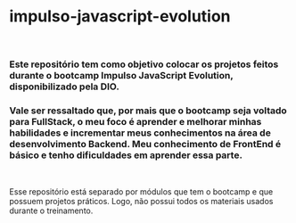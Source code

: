 # impulso-javascript-evolution

<br>

### Este repositório tem como objetivo colocar os projetos feitos durante o bootcamp Impulso JavaScript Evolution, disponibilizado pela DIO.

### **Vale ser ressaltado que, por mais que o bootcamp seja voltado para FullStack, o meu foco é aprender e melhorar minhas habilidades e incrementar meus conhecimentos na área de desenvolvimento Backend. Meu conhecimento de FrontEnd é básico e tenho dificuldades em aprender essa parte.**

<br>

Esse repositório está separado por módulos que tem o bootcamp e que possuem projetos práticos. Logo, não possui todos os materiais usados durante o treinamento.
